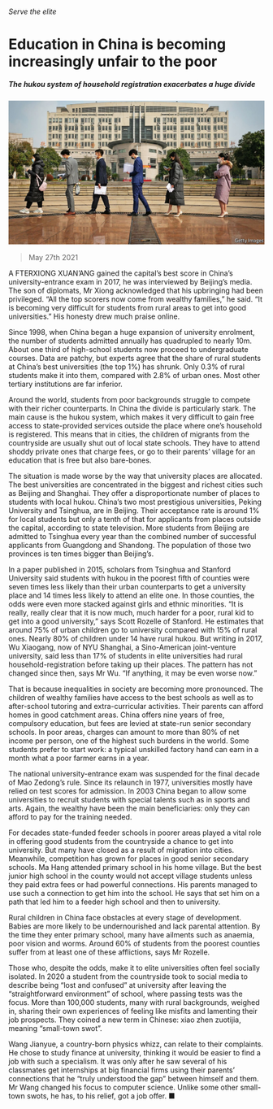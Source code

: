 ###### Serve the elite

# Education in China is becoming increasingly unfair to the poor 

##### The hukou system of household registration exacerbates a huge divide 

![image](images/20210529_CNP003_0.jpg) 

> May 27th 2021 

A FTERXIONG XUAN’ANG gained the capital’s best score in China’s university-entrance exam in 2017, he was interviewed by Beijing’s media. The son of diplomats, Mr Xiong acknowledged that his upbringing had been privileged. “All the top scorers now come from wealthy families,” he said. “It is becoming very difficult for students from rural areas to get into good universities.” His honesty drew much praise online.

Since 1998, when China began a huge expansion of university enrolment, the number of students admitted annually has quadrupled to nearly 10m. About one third of high-school students now proceed to undergraduate courses. Data are patchy, but experts agree that the share of rural students at China’s best universities (the top 1%) has shrunk. Only 0.3% of rural students make it into them, compared with 2.8% of urban ones. Most other tertiary institutions are far inferior.


Around the world, students from poor backgrounds struggle to compete with their richer counterparts. In China the divide is particularly stark. The main cause is the hukou system, which makes it very difficult to gain free access to state-provided services outside the place where one’s household is registered. This means that in cities, the children of migrants from the countryside are usually shut out of local state schools. They have to attend shoddy private ones that charge fees, or go to their parents’ village for an education that is free but also bare-bones.

The situation is made worse by the way that university places are allocated. The best universities are concentrated in the biggest and richest cities such as Beijing and Shanghai. They offer a disproportionate number of places to students with local hukou. China’s two most prestigious universities, Peking University and Tsinghua, are in Beijing. Their acceptance rate is around 1% for local students but only a tenth of that for applicants from places outside the capital, according to state television. More students from Beijing are admitted to Tsinghua every year than the combined number of successful applicants from Guangdong and Shandong. The population of those two provinces is ten times bigger than Beijing’s.

In a paper published in 2015, scholars from Tsinghua and Stanford University said students with hukou in the poorest fifth of counties were seven times less likely than their urban counterparts to get a university place and 14 times less likely to attend an elite one. In those counties, the odds were even more stacked against girls and ethnic minorities. “It is really, really clear that it is now much, much harder for a poor, rural kid to get into a good university,” says Scott Rozelle of Stanford. He estimates that around 75% of urban children go to university compared with 15% of rural ones. Nearly 80% of children under 14 have rural hukou. But writing in 2017, Wu Xiaogang, now of NYU Shanghai, a Sino-American joint-venture university, said less than 17% of students in elite universities had rural household-registration before taking up their places. The pattern has not changed since then, says Mr Wu. “If anything, it may be even worse now.”

That is because inequalities in society are becoming more pronounced. The children of wealthy families have access to the best schools as well as to after-school tutoring and extra-curricular activities. Their parents can afford homes in good catchment areas. China offers nine years of free, compulsory education, but fees are levied at state-run senior secondary schools. In poor areas, charges can amount to more than 80% of net income per person, one of the highest such burdens in the world. Some students prefer to start work: a typical unskilled factory hand can earn in a month what a poor farmer earns in a year.

The national university-entrance exam was suspended for the final decade of Mao Zedong’s rule. Since its relaunch in 1977, universities mostly have relied on test scores for admission. In 2003 China began to allow some universities to recruit students with special talents such as in sports and arts. Again, the wealthy have been the main beneficiaries: only they can afford to pay for the training needed.

For decades state-funded feeder schools in poorer areas played a vital role in offering good students from the countryside a chance to get into university. But many have closed as a result of migration into cities. Meanwhile, competition has grown for places in good senior secondary schools. Ma Hang attended primary school in his home village. But the best junior high school in the county would not accept village students unless they paid extra fees or had powerful connections. His parents managed to use such a connection to get him into the school. He says that set him on a path that led him to a feeder high school and then to university.

Rural children in China face obstacles at every stage of development. Babies are more likely to be undernourished and lack parental attention. By the time they enter primary school, many have ailments such as anaemia, poor vision and worms. Around 60% of students from the poorest counties suffer from at least one of these afflictions, says Mr Rozelle.

Those who, despite the odds, make it to elite universities often feel socially isolated. In 2020 a student from the countryside took to social media to describe being “lost and confused” at university after leaving the “straightforward environment” of school, where passing tests was the focus. More than 100,000 students, many with rural backgrounds, weighed in, sharing their own experiences of feeling like misfits and lamenting their job prospects. They coined a new term in Chinese: xiao zhen zuotijia, meaning “small-town swot”.

Wang Jianyue, a country-born physics whizz, can relate to their complaints. He chose to study finance at university, thinking it would be easier to find a job with such a specialism. It was only after he saw several of his classmates get internships at big financial firms using their parents’ connections that he “truly understood the gap” between himself and them. Mr Wang changed his focus to computer science. Unlike some other small-town swots, he has, to his relief, got a job offer. ■

